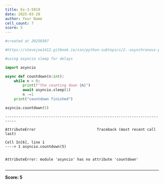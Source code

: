 ```yaml
---
title: Ex-3-5919
date: 2025-03-20
author: Your Name
cell_count: 7
score: 5
---
```


```python
#created at 20250307
```


```python
#https://stevejoe1412.gitbook.io/ssn/python-subtopics/2.-asynchronous-programming
```


```python
#using asyncio sleep for delays
```


```python
import asyncio
```


```python
async def countdown(n:int):
    while n > 0:
        print(f"the counting down {n}")
        await asyncio.sleep(1)
        n -=1
    print("countdown finished")
```


```python
asyncio.countdown(5)
```


    ---------------------------------------------------------------------------

    AttributeError                            Traceback (most recent call last)

    Cell In[6], line 1
    ----> 1 asyncio.countdown(5)


    AttributeError: module 'asyncio' has no attribute 'countdown'



```python

```


---
**Score: 5**
